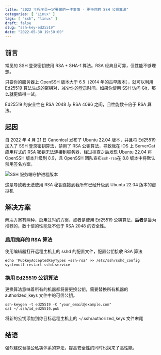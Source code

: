 ```yaml
---
title: "2022 年程序员一定要做的一件事情 - 更换你的 SSH 公钥算法"
categories: [ "Linux" ]
tags: [ "ssh", "linux" ]
draft: false
slug: "ssh-key-ed25519"
date: "2022-05-30 19:50:00"
---
```


## 前言

常见的 SSH 登录密钥使用 RSA + SHA-1 算法。RSA 经典且可靠，但性能不够理想。

只要你的服务器上 OpenSSH 版本大于 6.5（2014 年的古早版本），就可以利用 Ed25519 算法生成的密钥对，减少你的登录时间。如果你使用 SSH 访问 Git，那么就更值得一试。

Ed25519 的安全性在 RSA 2048 与 RSA 4096 之间，且性能数十倍于 RSA 算法。

## 起因

自 2022 年 4 月 21 日 Canonical 发布了 Ubuntu 22.04 版本，并且将 Ed25519 加入了 SSH 登录密钥算法，禁用了 RSA 公钥算法，导致我在 iOS 上 ServerCat 应用程式的 RSA 密钥无法连接到服务器，经过排查之后发现 Ubuntu 22.04 将 OpenSSH 版本升级到 8.9，且 OpenSSH 团队宣布`ssh-rsa`在 8.8 版本中将默认禁用签名方案。

![SSH 服务端守护进程版本](https://cdn.rhyland.cn/hugo/2022/05-30/image-20220530200309584.png)

这是导致我无法使用 RSA 秘钥连接到我所有已经升级到 Ubuntu 22.04 版本的虚拟机

## 解决方案

解决方案有两种，启用过时的方案，或者是使用 Ed25519 公钥算法，**后者**是最为推荐的，数十倍的性能及不低于 RSA 2048 的安全性。

### 启用抛弃的 RSA 算法

使用编辑器打开远程主机上的 sshd 的配置文件，配置公钥接收 RSA 算法

```shell
echo 'PubkeyAcceptedKeyTypes +ssh-rsa' >> /etc/ssh/sshd_config
systemctl restart sshd.service
```

### 换用 Ed25519 公钥算法

更换算法意味着所有的机器都将要更换公钥，需要替换所有机器的 authorized_keys 文件中的可信公钥。

```shell
ssh-keygen -t ed25519 -C "your_email@example.com"
cat ~/.ssh/id_ed25519.pub
```

将新的公钥添加到你目标远程主机上的 ~/.ssh/authorized_keys 文件末尾

## 结语

强烈建议替换公私钥体系的算法，提高安全性的同时也换来了高性能。
